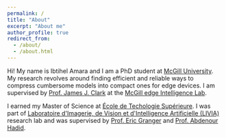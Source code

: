 ```yaml
---
permalink: /
title: "About"
excerpt: "About me"
author_profile: true
redirect_from: 
  - /about/
  - /about.html
---
```


Hi! My name is Ibtihel Amara and I am a PhD student at [McGill University](https://www.mcgill.ca/). 
My research revolves around finding efficient and reliable ways to compress cumbersome models into compact ones for edge devices. 
I am supervised by [Prof. James J. Clark](http://www.cim.mcgill.ca/~clark/) at the [McGill edge Intelligence Lab](https://meil.ece.mcgill.ca/). 

I earned my Master of Science at [École de Techologie Supérieure](https://www.etsmtl.ca/). I was part of [Laboratoire d'Imagerie, de Vision et d'Intelligence Artificielle (LIVIA)](https://liviamtl.ca/) research lab and was supervised by [Prof. Eric Granger](https://liviamtl.ca/pages/regular-members/eric-granger-copy/) and [Prof. Abdenour Hadid](https://scholar.google.com/citations?user=Obhn_AkAAAAJ&hl=en).

